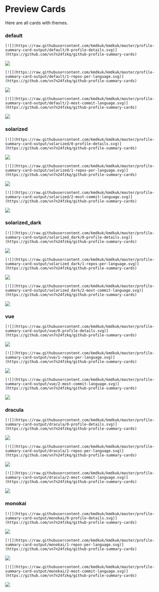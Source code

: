
# Preview Cards

Here are all cards with themes.


### default


```
[![](https://raw.githubusercontent.com/kmdkuk/kmdkuk/master/profile-summary-card-output/default/0-profile-details.svg)](https://github.com/vn7n24fzkq/github-profile-summary-cards)
```
![](https://raw.githubusercontent.com/kmdkuk/kmdkuk/master/profile-summary-card-output/default/0-profile-details.svg)


```
[![](https://raw.githubusercontent.com/kmdkuk/kmdkuk/master/profile-summary-card-output/default/1-repos-per-language.svg)](https://github.com/vn7n24fzkq/github-profile-summary-cards)
```
![](https://raw.githubusercontent.com/kmdkuk/kmdkuk/master/profile-summary-card-output/default/1-repos-per-language.svg)


```
[![](https://raw.githubusercontent.com/kmdkuk/kmdkuk/master/profile-summary-card-output/default/2-most-commit-language.svg)](https://github.com/vn7n24fzkq/github-profile-summary-cards)
```
![](https://raw.githubusercontent.com/kmdkuk/kmdkuk/master/profile-summary-card-output/default/2-most-commit-language.svg)


### solarized


```
[![](https://raw.githubusercontent.com/kmdkuk/kmdkuk/master/profile-summary-card-output/solarized/0-profile-details.svg)](https://github.com/vn7n24fzkq/github-profile-summary-cards)
```
![](https://raw.githubusercontent.com/kmdkuk/kmdkuk/master/profile-summary-card-output/solarized/0-profile-details.svg)


```
[![](https://raw.githubusercontent.com/kmdkuk/kmdkuk/master/profile-summary-card-output/solarized/1-repos-per-language.svg)](https://github.com/vn7n24fzkq/github-profile-summary-cards)
```
![](https://raw.githubusercontent.com/kmdkuk/kmdkuk/master/profile-summary-card-output/solarized/1-repos-per-language.svg)


```
[![](https://raw.githubusercontent.com/kmdkuk/kmdkuk/master/profile-summary-card-output/solarized/2-most-commit-language.svg)](https://github.com/vn7n24fzkq/github-profile-summary-cards)
```
![](https://raw.githubusercontent.com/kmdkuk/kmdkuk/master/profile-summary-card-output/solarized/2-most-commit-language.svg)


### solarized_dark


```
[![](https://raw.githubusercontent.com/kmdkuk/kmdkuk/master/profile-summary-card-output/solarized_dark/0-profile-details.svg)](https://github.com/vn7n24fzkq/github-profile-summary-cards)
```
![](https://raw.githubusercontent.com/kmdkuk/kmdkuk/master/profile-summary-card-output/solarized_dark/0-profile-details.svg)


```
[![](https://raw.githubusercontent.com/kmdkuk/kmdkuk/master/profile-summary-card-output/solarized_dark/1-repos-per-language.svg)](https://github.com/vn7n24fzkq/github-profile-summary-cards)
```
![](https://raw.githubusercontent.com/kmdkuk/kmdkuk/master/profile-summary-card-output/solarized_dark/1-repos-per-language.svg)


```
[![](https://raw.githubusercontent.com/kmdkuk/kmdkuk/master/profile-summary-card-output/solarized_dark/2-most-commit-language.svg)](https://github.com/vn7n24fzkq/github-profile-summary-cards)
```
![](https://raw.githubusercontent.com/kmdkuk/kmdkuk/master/profile-summary-card-output/solarized_dark/2-most-commit-language.svg)


### vue


```
[![](https://raw.githubusercontent.com/kmdkuk/kmdkuk/master/profile-summary-card-output/vue/0-profile-details.svg)](https://github.com/vn7n24fzkq/github-profile-summary-cards)
```
![](https://raw.githubusercontent.com/kmdkuk/kmdkuk/master/profile-summary-card-output/vue/0-profile-details.svg)


```
[![](https://raw.githubusercontent.com/kmdkuk/kmdkuk/master/profile-summary-card-output/vue/1-repos-per-language.svg)](https://github.com/vn7n24fzkq/github-profile-summary-cards)
```
![](https://raw.githubusercontent.com/kmdkuk/kmdkuk/master/profile-summary-card-output/vue/1-repos-per-language.svg)


```
[![](https://raw.githubusercontent.com/kmdkuk/kmdkuk/master/profile-summary-card-output/vue/2-most-commit-language.svg)](https://github.com/vn7n24fzkq/github-profile-summary-cards)
```
![](https://raw.githubusercontent.com/kmdkuk/kmdkuk/master/profile-summary-card-output/vue/2-most-commit-language.svg)


### dracula


```
[![](https://raw.githubusercontent.com/kmdkuk/kmdkuk/master/profile-summary-card-output/dracula/0-profile-details.svg)](https://github.com/vn7n24fzkq/github-profile-summary-cards)
```
![](https://raw.githubusercontent.com/kmdkuk/kmdkuk/master/profile-summary-card-output/dracula/0-profile-details.svg)


```
[![](https://raw.githubusercontent.com/kmdkuk/kmdkuk/master/profile-summary-card-output/dracula/1-repos-per-language.svg)](https://github.com/vn7n24fzkq/github-profile-summary-cards)
```
![](https://raw.githubusercontent.com/kmdkuk/kmdkuk/master/profile-summary-card-output/dracula/1-repos-per-language.svg)


```
[![](https://raw.githubusercontent.com/kmdkuk/kmdkuk/master/profile-summary-card-output/dracula/2-most-commit-language.svg)](https://github.com/vn7n24fzkq/github-profile-summary-cards)
```
![](https://raw.githubusercontent.com/kmdkuk/kmdkuk/master/profile-summary-card-output/dracula/2-most-commit-language.svg)


### monokai


```
[![](https://raw.githubusercontent.com/kmdkuk/kmdkuk/master/profile-summary-card-output/monokai/0-profile-details.svg)](https://github.com/vn7n24fzkq/github-profile-summary-cards)
```
![](https://raw.githubusercontent.com/kmdkuk/kmdkuk/master/profile-summary-card-output/monokai/0-profile-details.svg)


```
[![](https://raw.githubusercontent.com/kmdkuk/kmdkuk/master/profile-summary-card-output/monokai/1-repos-per-language.svg)](https://github.com/vn7n24fzkq/github-profile-summary-cards)
```
![](https://raw.githubusercontent.com/kmdkuk/kmdkuk/master/profile-summary-card-output/monokai/1-repos-per-language.svg)


```
[![](https://raw.githubusercontent.com/kmdkuk/kmdkuk/master/profile-summary-card-output/monokai/2-most-commit-language.svg)](https://github.com/vn7n24fzkq/github-profile-summary-cards)
```
![](https://raw.githubusercontent.com/kmdkuk/kmdkuk/master/profile-summary-card-output/monokai/2-most-commit-language.svg)

